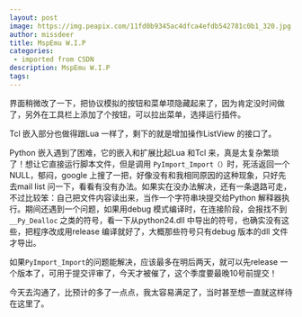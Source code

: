 ```yaml
---
layout: post
image: https://img.peapix.com/11fd0b9345ac4dfca4efdb542781c0b1_320.jpg
author: missdeer
title: MspEmu W.I.P
categories: 
 - imported from CSDN
description: MspEmu W.I.P
tags: 
---
```


界面稍微改了一下，把协议模拟的按钮和菜单项隐藏起来了，因为肯定没时间做了，另外在工具栏上添加了个按钮，可以拉出菜单，选择运行插件。

Tcl 嵌入部分也做得跟Lua 一样了，剩下的就是增加操作ListView 的接口了。

Python 嵌入遇到了困难，它的嵌入和扩展比起Lua 和Tcl 来，真是太复杂繁琐了！想让它直接运行脚本文件，但是调用 `PyImport_Import（）`时，死活返回一个NULL，郁闷，google 上搜了一把，好像没有和我相同原因的这种现象，只好先去mail list 问一下，看看有没有办法。如果实在没办法解决，还有一条退路可走，不过比较笨：自己把文件内容读出来，当作一个字符串块提交给Python 解释器执行。期间还遇到一个问题，如果用debug 模式编译时，在连接阶段，会报找不到`__Py_Dealloc` 之类的符号，看一下从python24.dll 中导出的符号，也确实没有这些，把程序改成用release 编译就好了，大概那些符号只有debug 版本的dll 文件才导出。

如果`PyImport_Import`的问题能解决，应该最多在明后两天，就可以先release 一个版本了，可用于提交评审了，今天才被催了，这个季度要最晚10号前提交！

今天去沟通了，比预计的多了一点点，我太容易满足了，当时甚至想一直就这样待在这里了。

